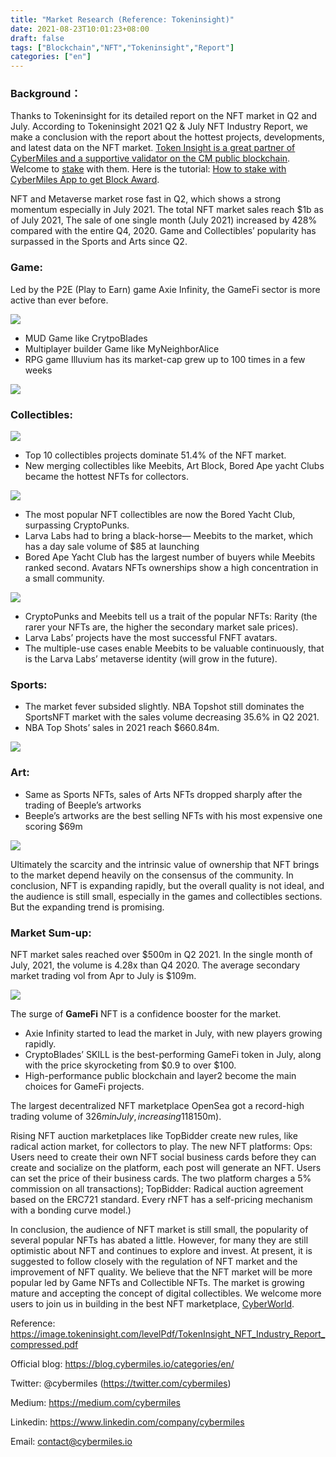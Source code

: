 ```yaml
---
title: "Market Research (Reference: Tokeninsight)"
date: 2021-08-23T10:01:23+08:00
draft: false
tags: ["Blockchain","NFT","Tokeninsight","Report"]
categories: ["en"]
---
```


### Background：

Thanks to Tokeninsight for its detailed report on the NFT market in Q2 and July. According to Tokeninsight 2021 Q2 & July NFT Industry Report,  we make a conclusion with the report about the hottest projects, developments, and latest data on the NFT market. [Token Insight is a great partner of CyberMiles and a supportive validator on the CM public blockchain](https://tokeninsight.com/tokenDetail/cybermiles(cmt)?cid=4282). Welcome to [stake](http://staking.cybermiles.io/) with them. Here is the tutorial: [How to stake with CyberMiles App to get Block Award](https://blog.cybermiles.io/post/20190625-cmt-staking-tutorial-en/).

NFT and Metaverse market rose fast in Q2, which shows a strong momentum especially in July 2021. The total NFT market sales reach $1b as of July 2021, The sale of one single month (July 2021) increased by 428% compared with the entire Q4, 2020. Game and Collectibles’ popularity has surpassed in the Sports and Arts since Q2.

### Game:

Led by the P2E (Play to Earn) game Axie Infinity, the GameFi sector is more active than ever before.

![](/images/20210823-NFT10-02-en.png)

* MUD Game like CrytpoBlades
* Multiplayer builder Game like MyNeighborAlice
* RPG game Illuvium has its market-cap grew up to 100 times in a few weeks

![](/images/20210823-NFT10-01-en.png)

### Collectibles:

![](/images/20210823-NFT10-03-en.png)

* Top 10 collectibles projects dominate 51.4% of the NFT market.
* New merging collectibles like Meebits, Art Block, Bored Ape yacht Clubs became the hottest NFTs for collectors.

![](/images/20210823-NFT10-04-en.png)

* The most popular NFT collectibles are now the Bored Yacht Club, surpassing CryptoPunks.
* Larva Labs had to bring a black-horse— Meebits to the market, which has a day sale volume of $85 at launching
* Bored Ape Yacht Club has the largest number of buyers while Meebits ranked second.  Avatars NFTs ownerships show a high concentration in a small community.

![](/images/20210823-NFT10-05-en.png)

* CryptoPunks and Meebits tell us a trait of the popular NFTs: Rarity (the rarer your NFTs are,  the higher the secondary market sale prices).
* Larva Labs’ projects have the most successful FNFT avatars.
* The multiple-use cases enable Meebits to be valuable continuously, that is the Larva Labs’ metaverse identity (will grow in the future).

### Sports:

* The market fever subsided slightly. NBA Topshot still dominates the SportsNFT market with the sales volume decreasing 35.6% in Q2 2021.
* NBA Top Shots’ sales in 2021 reach $660.84m.

![](/images/20210823-NFT10-06-en.png)

### Art:

* Same as Sports NFTs, sales of Arts NFTs dropped sharply after the trading of Beeple’s artworks
* Beeple’s artworks are the best selling NFTs with his most expensive one scoring $69m

![](/images/20210823-NFT10-07-en.png)

Ultimately the scarcity and the intrinsic value of ownership that NFT brings to the market depend heavily on the consensus of the community. In conclusion, NFT is expanding rapidly, but the overall quality is not ideal, and the audience is still small, especially in the games and collectibles sections. But the expanding trend is promising.

### Market Sum-up:

NFT market sales reached over $500m in Q2 2021. In the single month of July, 2021, the volume is 4.28x than Q4 2020. The average secondary market trading vol from Apr to July is $109m.

![](/images/20210823-NFT10-08-en.png)

The surge of **GameFi** NFT is a confidence booster for the market.

* Axie Infinity started to lead the market in July, with new players growing rapidly.
* CryptoBlades’ SKILL is the best-performing GameFi token in July, along with the price skyrocketing from $0.9 to over $100.
* High-performance public blockchain and layer2 become the main choices for GameFi projects.

The largest decentralized NFT marketplace OpenSea got a record-high trading volume of $326m in July, increasing 118% comparing with June ($150m).

Rising NFT auction marketplaces like TopBidder create new rules, like radical action market, for collectors to play. The new NFT platforms: 
Ops: Users need to create their own NFT social business cards before they can create and socialize on the platform, each post will generate an NFT. Users can set the price of their business cards. The two platform charges a 5% commission on all transactions); 
TopBidder: Radical auction agreement based on the ERC721 standard. Every rNFT has a self-pricing mechanism with a bonding curve model.) 

In conclusion, the audience of NFT market is still small, the popularity of several popular NFTs has abated a little. However, for many they are still optimistic about NFT and continues to explore and invest. At present, it is suggested to follow closely with the regulation of NFT market and the improvement of NFT quality. We believe that the NFT market will be more popular led by Game NFTs and Collectible NFTs. The market is growing mature and accepting the concept of digital collectibles. We welcome more users to join us in building in the best NFT marketplace, [CyberWorld](https://cyberworld.finance/).

Reference: https://image.tokeninsight.com/levelPdf/TokenInsight_NFT_Industry_Report_compressed.pdf

Official blog: https://blog.cybermiles.io/categories/en/

Twitter: @cybermiles (https://twitter.com/cybermiles)

Medium: https://medium.com/cybermiles

Linkedin: https://www.linkedin.com/company/cybermiles

Email: contact@cybermiles.io

